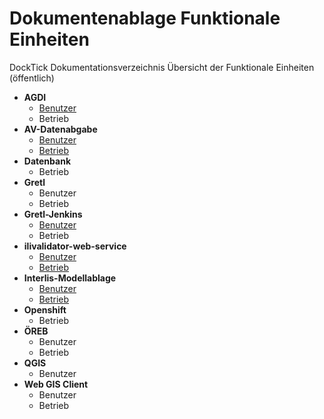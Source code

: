 # Dokumentenablage Funktionale Einheiten
DockTick Dokumentationsverzeichnis Übersicht der Funktionale Einheiten (öffentlich)

* **AGDI**
  * [Benutzer](https://github.com/bjsvwcur/Dokumentenablage_Funktionale_Einheiten/blob/master/AGDI/AGDI.md)
  * Betrieb
* **AV-Datenabgabe**
  * [Benutzer](https://github.com/sogis/av_datenabgabe_ng)
  * [Betrieb](https://github.com/sogis/openshift-templates/tree/master/av-datenabgabe)
* **Datenbank**
  * Betrieb
* **Gretl**
  * Benutzer
  * Betrieb
* **Gretl-Jenkins**
  * [Benutzer](https://github.com/bjsvwcur/Dokumentenablage_Funktionale_Einheiten/blob/master/Gretl-Jenkins/Gretl-Jenkins.md)
  * Betrieb
* **ilivalidator-web-service**
  * [Benutzer](https://github.com/bjsvwcur/Dokumentenablage_Funktionale_Einheiten/blob/master/ilivalidator-web-service/ilivalidator-web-service.md)
  * [Betrieb](https://github.com/sogis/openshift-templates/tree/master/ilivalidator)
* **Interlis-Modellablage**
  * [Benutzer](https://github.com/bjsvwcur/Dokumentenablage_Funktionale_Einheiten/blob/master/INTERLIS-Modellablage/INTERLIS-Modellablage.md)
  * [Betrieb](https://github.com/sogis/openshift-templates/tree/master/interlis-repository)
* **Openshift**
  * Betrieb
* **ÖREB**
  * Benutzer
  * Betrieb
* **QGIS**
  * Benutzer
* **Web GIS Client**
  * Benutzer
  * Betrieb
